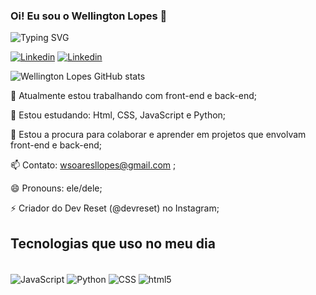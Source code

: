 ### Oi! Eu sou o Wellington Lopes 🤝

<img src="https://camo.githubusercontent.com/c46fecf9e971815a0dd5734f4dbc8bb10a0ac01d150574dd7c7c2791326b6a33/68747470733a2f2f726561646d652d747970696e672d7376672e6865726f6b756170702e636f6d3f666f6e743d466972612b436f6465267765696768743d3630302673697a653d32332670617573653d313030302677696474683d31323030266865696768743d313930266c696e65733d2532325768656e2b736f6d657468696e672b69732b696d706f7274616e742b656e6f7567682532432b796f752b646f2b69742b6576656e2b69662b7468652b6f6464732b6172652b6e6f742b696e2b796f75722b6661766f72253232" alt="Typing SVG" data-canonical-src="https://readme-typing-svg.herokuapp.com?font=Fira+Code&pause=1000&width=435&lines=%E2%80%9CWe+are+what+we+Repeatedly+Do%2C;Excellence+is+not+an+Achievement%2C+;It+is+a+Habit%E2%80%9D.)](https://git.io/typing-svg" style="max-width: 100%;">

[![Linkedin](https://img.shields.io/badge/LinkedIn-0077B5?style=for-the-badge&logo=linkedin&logoColor=white)](https://www.linkedin.com/in/wellington-soares-lopes-68b523a0)
[![Linkedin](https://img.shields.io/badge/Instagram-E4405F?style=for-the-badge&logo=instagram&logoColor=white)](https://www.instagram.com/devreset)

![Wellington Lopes GitHub stats](https://github-readme-stats.vercel.app/api?username=Wellington-lopes&show_icons=true&theme=tokyonight)

🔭 Atualmente estou trabalhando com front-end e back-end;

🌱 Estou estudando: Html, CSS, JavaScript e Python;

👯 Estou a procura para colaborar e aprender em projetos que envolvam front-end e back-end;

📫 Contato: wsoaresllopes@gmail.com ;

😄 Pronouns: ele/dele;

⚡ Criador do Dev Reset (@devreset) no Instagram;

## Tecnologias que uso no meu dia  

<div style="display: inline_block"><br>
<img align="center" alt="JavaScript" src="https://img.shields.io/badge/JavaScript-F7DF1E?style=for-the-badge&logo=javascript&logoColor=black">
<img align="center" alt="Python" src="https://img.shields.io/badge/Python-3776AB?style=for-the-badge&logo=python&logoColor=white">
<img align="center" alt="CSS" src="https://img.shields.io/badge/CSS-239120?&style=for-the-badge&logo=css3&logoColor=white">
<img align="center" alt="html5" src="https://img.shields.io/badge/HTML5-E34F26?style=for-the-badge&logo=html5&logoColor=white">

</div>
